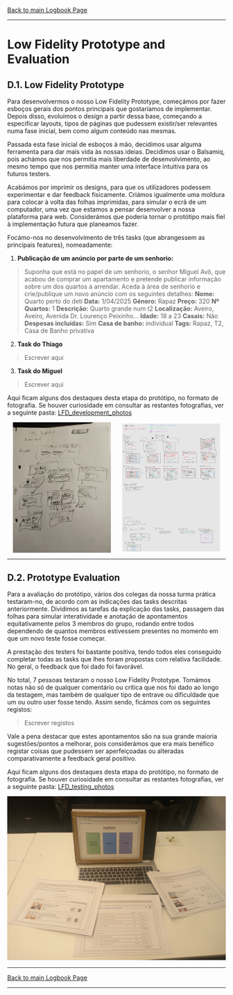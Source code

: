 [Back to main Logbook Page](../hci_logbook.md)

---
# Low Fidelity Prototype and Evaluation

## D.1. Low Fidelity Prototype
Para desenvolvermos o nosso Low Fidelity Prototype, começámos por fazer esboços gerais dos pontos principais que gostaríamos de implementar. Depois disso, evoluímos o design a partir dessa base, começando a especificar layouts, tipos de páginas que pudessem existir/ser relevantes numa fase inicial, bem como algum conteúdo nas mesmas.

Passada esta fase inicial de esboços à mão, decidimos usar alguma ferramenta para dar mais vida às nossas ideias. Decidimos usar o Balsamiq, pois achámos que nos permitia mais liberdade de desenvolvimento, ao mesmo tempo que nos permitia manter uma interface intuitiva para os futuros testers.

Acabámos por imprimir os designs, para que os utilizadores podessem experimentar e dar feedback fisicamente. Criámos igualmente uma moldura para colocar à volta das folhas imprimidas, para simular o ecrã de um computador, uma vez que estamos a pensar desenvolver a nossa plataforma para web. Considerámos que poderia tornar o protótipo mais fiel à implementação futura que planeamos fazer.

Focámo-nos no desenvolvimento de três tasks (que abrangessem as principais features), nomeadamente:
1. **Publicação de um anúncio por parte de um senhorio:**
>Suponha que está no papel de um senhorio, o senhor Miguel Avô, que acabou de comprar um apartamento e pretende publicar informação sobre um dos quartos a arrendar. Aceda à área de senhorio e crie/publique um novo anúncio com os seguintes detalhes:
>**Nome:** Quarto perto do deti
>**Data:** 1/04/2025
>**Género:** Rapaz
>**Preço:** 320
>**Nº Quartos:** 1
>**Descrição:** Quarto grande num t2
>**Localização:** Aveiro, Aveiro, Avenida Dr. Lourenço Peixinho…
>**Idade:** 18 a 23
>**Casais:** Não
>**Despesas incluídas:** Sim
>**Casa de banho:** individual
>**Tags:** Rapaz, T2, Casa de Banho privativa

2. **Task do Thiago**
> Escrever aqui

3. **Task do Miguel**
> Escrever aqui

Aqui ficam alguns dos destaques desta etapa do protótipo, no formato de fotografia. Se houver curiosidade em consultar as restantes fotografias, ver a seguinte pasta: [LFD_development_photos](./LFD_development_photos/)

<div style="display: flex; justify-content: space-around; align-items: center;">
  <img src="./LFD_development_photos/First_sketch.jpeg" alt="First Sketch" style="width: 45%;"/>
  <img src="./LFD_development_photos/Improved_version.jpeg" alt="Improved Version" style="width: 45%;"/>
</div>


---
## D.2. Prototype Evaluation

Para a avaliação do protótipo, vários dos colegas da nossa turma prática testaram-no, de acordo com as indicações das tasks descritas anteriormente. Dividimos as tarefas da explicação das tasks, passagem das folhas para simular interatividade e anotação de apontamentos equitativamente pelos 3 membros do grupo, rodando entre todos dependendo de quantos membros estivessem presentes no momento em que um novo teste fosse começar.

A prestação dos testers foi bastante positiva, tendo todos eles conseguido completar todas as tasks que lhes foram propostas com relativa facilidade. No geral, o feedback que foi dado foi favorável.

No total, 7 pessoas testaram o nosso Low Fidelity Prototype. Tomámos notas não só de qualquer comentário ou crítica que nos foi dado ao longo da testagem, mas também de qualquer tipo de entrave ou dificuldade que um ou outro user fosse tendo. Assim sendo, ficámos com os seguintes registos:

> Escrever registos

Vale a pena destacar que estes apontamentos são na sua grande maioria sugestões/pontos a melhorar, pois considerámos que era mais benéfico registar coisas que pudessem ser aperfeiçoadas ou alteradas comparativamente a feedback geral positivo.

Aqui ficam alguns dos destaques desta etapa do protótipo, no formato de fotografia. Se houver curiosidade em consultar as restantes fotografias, ver a seguinte pasta: [LFD_testing_photos](./LFD_testing_photos/)

![Full_setup](./LFD_testing_photos/Full_setup.jpg)

---
[Back to main Logbook Page](../hci_logbook.md)

---